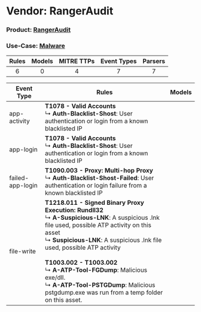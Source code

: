 Vendor: RangerAudit
===================
### Product: [RangerAudit](../ds_rangeraudit_rangeraudit.md)
### Use-Case: [Malware](../../../../UseCases/uc_malware.md)

| Rules | Models | MITRE TTPs | Event Types | Parsers |
|:-----:|:------:|:----------:|:-----------:|:-------:|
|   6   |   0    |     4      |      7      |    7    |

| Event Type       | Rules                                                                                                                                                                                                                                                                                                                                                                                                                                | Models |
| ---------------- | ------------------------------------------------------------------------------------------------------------------------------------------------------------------------------------------------------------------------------------------------------------------------------------------------------------------------------------------------------------------------------------------------------------------------------------ | ------ |
| app-activity     | <b>T1078 - Valid Accounts</b><br> ↳ <b>Auth-Blacklist-Shost</b>: User authentication or login from a known blacklisted IP                                                                                                                                                                                                                                                                                                            |        |
| app-login        | <b>T1078 - Valid Accounts</b><br> ↳ <b>Auth-Blacklist-Shost</b>: User authentication or login from a known blacklisted IP                                                                                                                                                                                                                                                                                                            |        |
| failed-app-login | <b>T1090.003 - Proxy: Multi-hop Proxy</b><br> ↳ <b>Auth-Blacklist-Shost-Failed</b>: User authentication or login failure from a known blacklisted IP                                                                                                                                                                                                                                                                                 |        |
| file-write       | <b>T1218.011 - Signed Binary Proxy Execution: Rundll32</b><br> ↳ <b>A-Suspicious-LNK</b>: A suspicious .lnk file used, possible ATP activity on this asset<br> ↳ <b>Suspicious-LNK</b>: A suspicious .lnk file used, possible ATP activity<br><br><b>T1003.002 - T1003.002</b><br> ↳ <b>A-ATP-Tool-FGDump</b>: Malicious exe/dll.<br> ↳ <b>A-ATP-Tool-PSTGDump</b>: Malicious pstgdump.exe was run from a temp folder on this asset. |        |